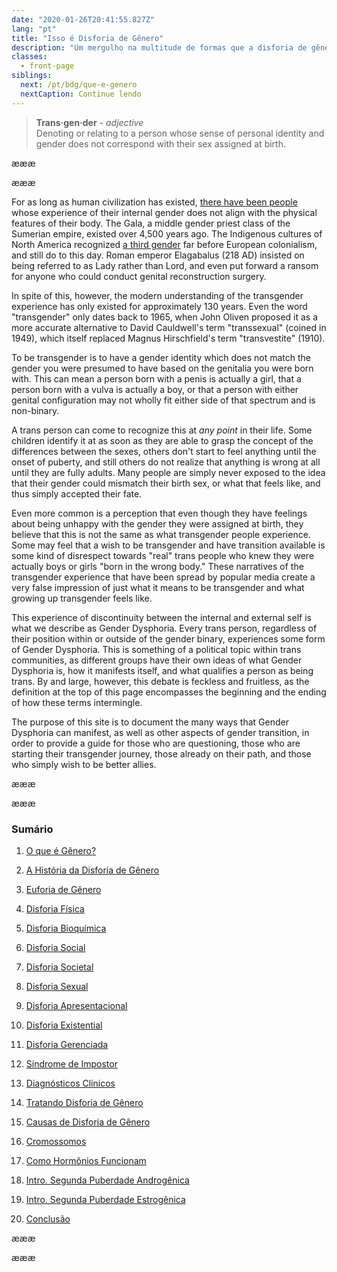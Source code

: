 ```yaml
---
date: "2020-01-26T20:41:55.827Z"
lang: "pt"
title: "Isso é Disforia de Gênero"
description: "Um mergulho na multitude de formas que a disforia de gênero se manifesta e o que significa ser transgênero."
classes:
  - front-page
siblings:
  next: /pt/bdg/que-e-genero
  nextCaption: Continue lendo
---
```


> **Trans·gen·der** - *adjective*   
> Denoting or relating to a person whose sense of personal identity and gender does not correspond with their sex assigned at birth.

æææ<div class="copy markup">æææ

For as long as human civilization has existed, [there have been people](https://en.wikipedia.org/wiki/Transgender_history) whose experience of their internal gender does not align with the physical features of their body. The Gala, a middle gender priest class of the Sumerian empire, existed over 4,500 years ago. The Indigenous cultures of North America recognized [a third gender](https://en.wikipedia.org/wiki/Third_gender) far before European colonialism, and still do to this day. Roman emperor Elagabalus (218 AD) insisted on being referred to as Lady rather than Lord, and even put forward a ransom for anyone who could conduct genital reconstruction surgery.

In spite of this, however, the modern understanding of the transgender experience has only existed for approximately 130 years. Even the word "transgender" only dates back to 1965, when John Oliven proposed it as a more accurate alternative to David Cauldwell's term "transsexual" (coined in 1949), which itself replaced Magnus Hirschfield's term "transvestite" (1910).

To be transgender is to have a gender identity which does not match the gender you were presumed to have based on the genitalia you were born with. This can mean a person born with a penis is actually a girl, that a person born with a vulva is actually a boy, or that a person with either genital configuration may not wholly fit either side of that spectrum and is non-binary.

A trans person can come to recognize this at *any point* in their life. Some children identify it at as soon as they are able to grasp the concept of the differences between the sexes, others don't start to feel anything until the onset of puberty, and still others do not realize that anything is wrong at all until they are fully adults. Many people are simply never exposed to the idea that their gender could mismatch their birth sex, or what that feels like, and thus simply accepted their fate.

Even more common is a perception that even though they have feelings about being unhappy with the gender they were assigned at birth, they believe that this is not the same as what transgender people experience. Some may feel that a wish to be transgender and have transition available is some kind of disrespect towards "real" trans people who knew they were actually boys or girls "born in the wrong body." These narratives of the transgender experience that have been spread by popular media create a very false impression of just what it means to be transgender and what growing up transgender feels like.

This experience of discontinuity between the internal and external self is what we describe as Gender Dysphoria. Every trans person, regardless of their position within or outside of the gender binary, experiences some form of Gender Dysphoria. This is something of a political topic within trans communities, as different groups have their own ideas of what Gender Dysphoria is, how it manifests itself, and what qualifies a person as being trans. By and large, however, this debate is feckless and fruitless, as the definition at the top of this page encompasses the beginning and the ending of how these terms intermingle.

The purpose of this site is to document the many ways that Gender Dysphoria can manifest, as well as other aspects of gender transition, in order to provide a guide for those who are questioning, those who are starting their transgender journey, those already on their path, and those who simply wish to be better allies.


æææ<div class="two-column-list">æææ

### Sumário

1. [O que é Gênero?](/pt/bdg/que-e-genero)

3. [A História da Disforia de Gênero](/pt/bdg/historia)

4. [Euforia de Gênero](/pt/bdg/euforia)

5. [Disforia Física](/pt/bdg/disforia-fisica)

6. [Disforia Bioquímica](/pt/bdg/disforia-bioquimica)

7. [Disforia Social](/pt/bdg/disforia-social)

8. [Disforia Societal](/pt/bdg/disforia-societal)

9. [Disforia Sexual](/pt/bdg/disforia-sexual)

10. [Disforia Apresentacional](/pt/bdg/disforia-apresentacional)

11. [Disforia Existential](/pt/bdg/disforia-existencial)

12. [Disforia Gerenciada](/pt/bdg/disforia-gerenciada)

13. [Síndrome de Impostor](/pt/bdg/sindrome-de-impostor)

14. [Diagnósticos Clínicos](/pt/bdg/diagnostico)

15. [Tratando Disforia de Gênero](/pt/bdg/tratamento)

16. [Causas de Disforia de Gênero](/pt/bdg/causas)

17. [Cromossomos](/pt/bdg/cromossomos)

18. [Como Hormônios Funcionam](/pt/bdg/hormonios)

19. [Intro. Segunda Puberdade Androgênica](/pt/bdg/segunda-puberdade-masc)

20. [Intro. Segunda Puberdade Estrogênica](/pt/bdg/segunda-puberdade-fem)

21. [Conclusão](/pt/bdg/conclusao)

æææ</div></div>æææ
